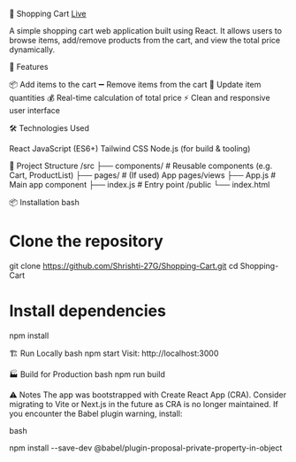 🛒 Shopping Cart [Live](https://shopping-cart-zh9s.onrender.com)

A simple shopping cart web application built using React.
It allows users to browse items, add/remove products from the cart, and view the total price dynamically.


🚀 Features

📦 Add items to the cart
➖ Remove items from the cart
🔄 Update item quantities
💰 Real-time calculation of total price
⚡ Clean and responsive user interface


🛠 Technologies Used

React
JavaScript (ES6+)
Tailwind CSS
Node.js (for build & tooling)

📂 Project Structure
/src
 ├── components/      # Reusable components (e.g. Cart, ProductList)
 ├── pages/           # (If used) App pages/views
 ├── App.js           # Main app component
 ├── index.js         # Entry point
/public
 └── index.html
 
📦 Installation
bash

# Clone the repository
git clone https://github.com/Shrishti-27G/Shopping-Cart.git
cd Shopping-Cart

# Install dependencies
npm install

🏗️ Run Locally
bash
npm start
Visit: http://localhost:3000

🏭 Build for Production
bash
npm run build


⚠️ Notes
The app was bootstrapped with Create React App (CRA).
Consider migrating to Vite or Next.js in the future as CRA is no longer maintained.
If you encounter the Babel plugin warning, install:

bash

npm install --save-dev @babel/plugin-proposal-private-property-in-object
